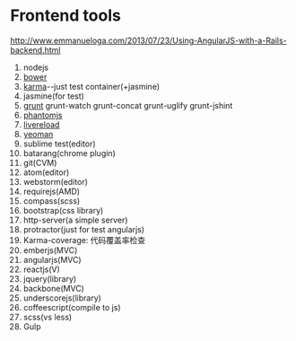 # Frontend tools

http://www.emmanueloga.com/2013/07/23/Using-AngularJS-with-a-Rails-backend.html

1. nodejs
2. [bower](http://bower.io/)
3. [karma](http://karma-runner.github.com/)--just test container(+jasmine)
4. jasmine(for test)
5. [grunt](http://gruntjs.com/)
        grunt-watch
				grunt-concat
				grunt-uglify
				grunt-jshint
6. [phantomjs](http://www.phantomjs.org/)
7. [livereload](http://livereload.com/)
8. [yeoman](http://yeoman.io/)
9. sublime test(editor)
10. batarang(chrome plugin)
11. git(CVM)
12. atom(editor)
13. webstorm(editor)
14. requirejs(AMD)
15. compass(scss)
16. bootstrap(css library)
17. http-server(a simple server)
18. protractor(just for test angularjs)
19. Karma-coverage: 代码覆盖率检查
20. emberjs(MVC)
21. angularjs(MVC)
22. reactjs(V)
23. jquery(library)
24. backbone(MVC)
25. underscorejs(library)
26. coffeescript(compile to js)
27. scss(vs less)
28. Gulp
